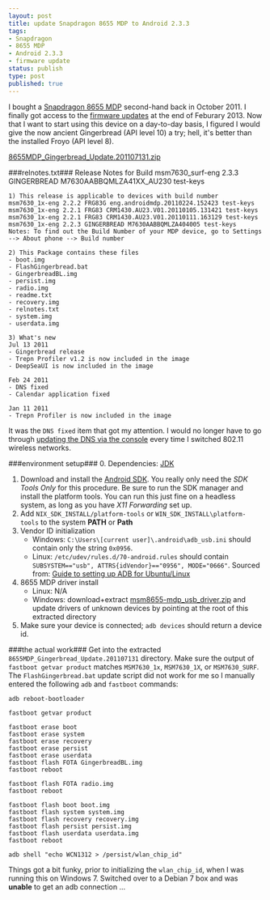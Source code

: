 ```yaml
---
layout: post
title: update Snapdragon 8655 MDP to Android 2.3.3
tags:
- Snapdragon
- 8655 MDP
- Android 2.3.3
- firmware update
status: publish
type: post
published: true
---
```

I bought a
[Snapdragon 8655 MDP](https://developer.qualcomm.com/mobile-development/development-devices-boards/mobile-development-devices/snapdragon-mdp-legacy-devices)
second-hand back in October 2011. I finally got access to the
[firmware updates](https://store.bsquare.com/doc_download/) at the end of Feburary 2013.
Now that I want to start using this device on a day-to-day basis,
I figured I would give the now ancient Gingerbread (API level 10) a try;
hell, it's better than the installed Froyo (API level 8).

[8655MDP_Gingerbread_Update.201107131.zip](https://docs.google.com/file/d/0B0yT30uCaFvvWnh4ZFZ5YzRvN3c/edit?usp=sharing)

###relnotes.txt###
    Release Notes for Build
    msm7630_surf-eng 2.3.3 GINGERBREAD M7630AABBQMLZA41XX_AU230 test-keys

    1) This release is applicable to devices with build number
    msm7630_1x-eng 2.2.2 FRG83G eng.androidmdp.20110224.152423 test-keys
    msm7630_1x-eng 2.2.1 FRG83 CRM1430.AU23.V01.20110105.131421 test-keys
    msm7630_1x-eng 2.2.1 FRG83 CRM1430.AU23.V01.20110111.163129 test-keys
    msm7630_1x-eng 2.2.3 GINGERBREAD M7630AABBQMLZA404005 test-keys
    Notes: To find out the Build Number of your MDP device, go to Settings --> About phone --> Build number

    2) This Package contains these files
    - boot.img
    - FlashGingerbread.bat
    - GingerbreadBL.img
    - persist.img
    - radio.img
    - readme.txt
    - recovery.img
    - relnotes.txt
    - system.img
    - userdata.img

    3) What's new
    Jul 13 2011
    - Gingerbread release
    - Trepn Profiler v1.2 is now included in the image
    - DeepSeaUI is now included in the image

    Feb 24 2011
    - DNS fixed
    - Calendar application fixed

    Jan 11 2011
    - Trepn Profiler is now included in the image

It was the `DNS fixed` item that got my attention. I would no longer have to go
through
[updating the DNS via the console](http://vraidsys.com/2011/10/android-2-2-1-custom-rooting-and-dns-not-resolving/)
every time I switched 802.11 wireless networks.

###environment setup###
0. Dependencies: [JDK](https://github.com/jzerbe/java-tool-chain-quick) 
1. Download and install the [Android SDK](http://developer.android.com/sdk/index.html).
You really only need the _SDK Tools Only_ for this procedure. Be sure to run the
SDK manager and install the platform tools. You can run this just fine on a
headless system, as long as you have _X11 Forwarding_ set up.
2. Add `NIX_SDK_INSTALL/platform-tools` or `WIN_SDK_INSTALL\platform-tools`
to the system __PATH__ or __Path__
3. Vendor ID initialization
    - Windows: `C:\Users\[current user]\.android\adb_usb.ini` should contain only the string `0x0956`.
    - Linux: `/etc/udev/rules.d/70-android.rules` should contain
        `SUBSYSTEM=="usb", ATTRS{idVendor}=="0956", MODE="0666"`.
        Sourced from: [Guide to setting up ADB for Ubuntu/Linux](http://forum.xda-developers.com/showthread.php?t=1024129)
4. 8655 MDP driver install
    - Linux: N/A
    - Windows: download+extract [msm8655-mdp_usb_driver.zip](https://docs.google.com/file/d/0B0yT30uCaFvvNjItRTl2Z25mOUE/edit?usp=sharing)
    and update drivers of unknown devices by pointing at the root of this extracted directory
5. Make sure your device is connected; `adb devices` should return a device id.

###the actual work###
Get into the extracted `8655MDP_Gingerbread_Update.201107131` directory.
Make sure the output of `fastboot getvar product` matches
`MSM7630_1x`, `MSM7630_1X`, or `MSM7630_SURF`.
The `FlashGingerbread.bat` update script did not work for me so I manually
entered the following `adb` and `fastboot` commands:

    adb reboot-bootloader

    fastboot getvar product

    fastboot erase boot
    fastboot erase system
    fastboot erase recovery
    fastboot erase persist
    fastboot erase userdata
    fastboot flash FOTA GingerbreadBL.img
    fastboot reboot

    fastboot flash FOTA radio.img
    fastboot reboot

    fastboot flash boot boot.img
    fastboot flash system system.img
    fastboot flash recovery recovery.img
    fastboot flash persist persist.img
    fastboot flash userdata userdata.img
    fastboot reboot

    adb shell "echo WCN1312 > /persist/wlan_chip_id"

Things got a bit funky, prior to initializing the `wlan_chip_id`,
when I was running this on Windows 7. Switched over to a Debian 7 box and was
__unable__ to get an adb connection ...
